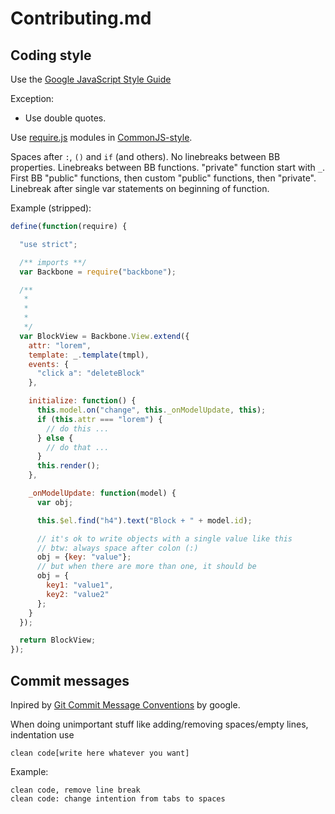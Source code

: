 # Contributing.md

## Coding style

Use the [Google JavaScript Style Guide](http://google-styleguide.googlecode.com/svn/trunk/javascriptguide.xml)

Exception:
* Use double quotes.

Use [require.js](http://requirejs.org/) modules in [CommonJS-style](http://requirejs.org/docs/api.html#cjsmodule).

Spaces after `:`, `()` and `if` (and others).
No linebreaks between BB properties.
Linebreaks between BB functions.
"private" function start with `_`.
First BB "public" functions, then custom "public" functions, then "private".
Linebreak after single var statements on beginning of function.

Example (stripped):

```javascript
define(function(require) {

  "use strict";

  /** imports **/
  var Backbone = require("backbone");

  /**
   *
   *
   *
   */
  var BlockView = Backbone.View.extend({
    attr: "lorem",
    template: _.template(tmpl),
    events: {
      "click a": "deleteBlock"
    },

    initialize: function() {
      this.model.on("change", this._onModelUpdate, this);
      if (this.attr === "lorem") {
        // do this ...
      } else {
        // do that ...
      }
      this.render();
    },

    _onModelUpdate: function(model) {
      var obj;

      this.$el.find("h4").text("Block + " + model.id);

      // it's ok to write objects with a single value like this
      // btw: always space after colon (:)
      obj = {key: "value"};
      // but when there are more than one, it should be
      obj = {
        key1: "value1",
        key2: "value2"
      };
    }
  });

  return BlockView;
});
```

## Commit messages

Inpired by [Git Commit Message Conventions](https://docs.google.com/document/d/1QrDFcIiPjSLDn3EL15IJygNPiHORgU1_OOAqWjiDU5Y/edit) by google.

When doing unimportant stuff like adding/removing spaces/empty lines, indentation use

```clean code[write here whatever you want]```

Example:

```
clean code, remove line break
clean code: change intention from tabs to spaces
```